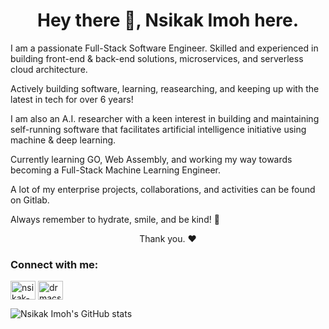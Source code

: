 <h1 align="center">Hey there 👋, Nsikak Imoh here.</h1>
<p align="left">I am a passionate Full-Stack Software Engineer. Skilled and experienced in building front-end & back-end solutions, microservices, and serverless cloud architecture.</h3>
<p align="left">Actively building software, learning, reasearching, and keeping up with the latest in tech for over 6 years! </p>
<p align="left">I am also an A.I. researcher with a keen interest in building and maintaining self-running software that facilitates artificial intelligence initiative using machine & deep learning.</p>
<p align="left">Currently learning GO, Web Assembly, and working my way towards becoming a Full-Stack Machine Learning Engineer.</p>
<p align="left">A lot of my enterprise projects, collaborations, and activities can be found on Gitlab.</p>
<p align="left">Always remember to hydrate, smile, and be kind! 🥺</p>
<p align="center">Thank you. ❤️</p>

<h3 align="left">Connect with me:</h3>
<p align="left">
<a href="https://linkedin.com/in/nsikak-imoh" target="blank"><img align="center" src="https://raw.githubusercontent.com/rahuldkjain/github-profile-readme-generator/master/src/images/icons/Social/linked-in-alt.svg" alt="nsikak-imoh" height="30" width="40" /></a>
<a href="https://instagram.com/drmacsika" target="blank"><img align="center" src="https://raw.githubusercontent.com/rahuldkjain/github-profile-readme-generator/master/src/images/icons/Social/instagram.svg" alt="drmacsika" height="30" width="40" /></a>
</p>

![Nsikak Imoh's GitHub stats](https://github-readme-stats.vercel.app/api?username=drmacsika&count_private=true&show_icons=true)


